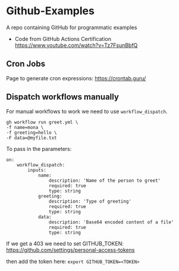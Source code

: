 # Github-Examples
A repo containing GitHub for programmatic examples

+ Code from GitHub Actions Certification
https://www.youtube.com/watch?v=Tz7FsunBbfQ


## Cron Jobs
Page to generate cron expressions: https://crontab.guru/

## Dispatch workflows manually

For manual workflows to work we need to use `workflow_dispatch`.

```
gh workflow run greet.yml \
-f name=mona \
-f greeting=hello \
-F data=@myfile.txt
```

To pass in the parameters:

```
on:
    workflow_dispatch:
        inputs:
            name:
                description: 'Name of the person to greet'
                required: true
                type: string
            greeting:
                description: 'Type of greeting'
                required: true
                type: string
            data:
                description: 'Base64 encoded content of a file'
                required: true
                type: string

```

If we get a 403 we need to set GITHUB_TOKEN: https://github.com/settings/personal-access-tokens

then add the token here: `export GITHUB_TOKEN=<TOKEN>`